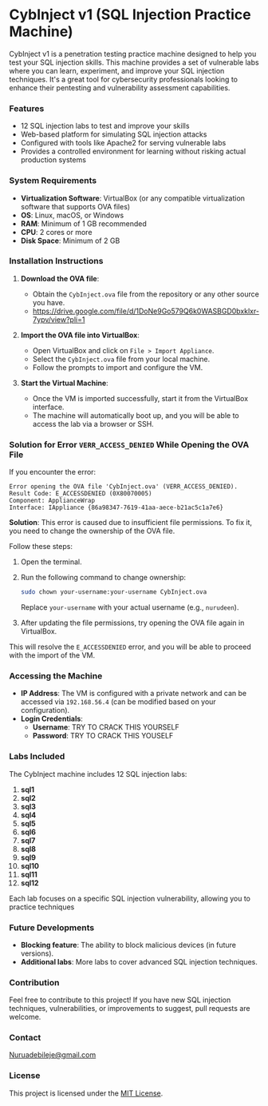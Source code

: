 
# CybInject v1 (SQL Injection Practice Machine)

CybInject v1 is a penetration testing practice machine designed to help you test your SQL injection skills. This machine provides a set of vulnerable labs where you can learn, experiment, and improve your SQL injection techniques. It's a great tool for cybersecurity professionals looking to enhance their pentesting and vulnerability assessment capabilities.

### Features
- 12 SQL injection labs to test and improve your skills
- Web-based platform for simulating SQL injection attacks
- Configured with tools like Apache2 for serving vulnerable labs
- Provides a controlled environment for learning without risking actual production systems

### System Requirements
- **Virtualization Software**: VirtualBox (or any compatible virtualization software that supports OVA files)
- **OS**: Linux, macOS, or Windows
- **RAM**: Minimum of 1 GB recommended
- **CPU**: 2 cores or more
- **Disk Space**: Minimum of 2 GB

### Installation Instructions

1. **Download the OVA file**: 
   - Obtain the `CybInject.ova` file from the repository or any other source you have.
   - https://drive.google.com/file/d/1DoNe9Go579Q6k0WASBGD0bxklxr-7ypv/view?pli=1
     
2. **Import the OVA file into VirtualBox**: 
   - Open VirtualBox and click on `File > Import Appliance`.
   - Select the `CybInject.ova` file from your local machine.
   - Follow the prompts to import and configure the VM.

3. **Start the Virtual Machine**:
   - Once the VM is imported successfully, start it from the VirtualBox interface.
   - The machine will automatically boot up, and you will be able to access the lab via a browser or SSH.

### Solution for Error `VERR_ACCESS_DENIED` While Opening the OVA File

If you encounter the error:
```
Error opening the OVA file 'CybInject.ova' (VERR_ACCESS_DENIED).
Result Code: E_ACCESSDENIED (0X80070005)
Component: ApplianceWrap
Interface: IAppliance {86a98347-7619-41aa-aece-b21ac5c1a7e6}
```

**Solution**: 
This error is caused due to insufficient file permissions. To fix it, you need to change the ownership of the OVA file.

Follow these steps:

1. Open the terminal.
2. Run the following command to change ownership:

   ```bash
   sudo chown your-username:your-username CybInject.ova
   ```

   Replace `your-username` with your actual username (e.g., `nurudeen`).

3. After updating the file permissions, try opening the OVA file again in VirtualBox.

This will resolve the `E_ACCESSDENIED` error, and you will be able to proceed with the import of the VM.

### Accessing the Machine

- **IP Address**: The VM is configured with a private network and can be accessed via `192.168.56.4` (can be modified based on your configuration).
- **Login Credentials**:
  - **Username**: TRY TO CRACK THIS YOURSELF
  - **Password**: TRY TO CRACK THIS YOUSELF

### Labs Included

The CybInject machine includes 12 SQL injection labs:

1. **sql1**  
2. **sql2**  
3. **sql3**  
4. **sql4**  
5. **sql5**  
6. **sql6**  
7. **sql7**  
8. **sql8**  
9. **sql9**  
10. **sql10**  
11. **sql11**  
12. **sql12**

Each lab focuses on a specific SQL injection vulnerability, allowing you to practice techniques 

### Future Developments
- **Blocking feature**: The ability to block malicious devices (in future versions).
- **Additional labs**: More labs to cover advanced SQL injection techniques.

### Contribution
Feel free to contribute to this project! If you have new SQL injection techniques, vulnerabilities, or improvements to suggest, pull requests are welcome.

### Contact
Nuruadebileje@gmail.com

### License
This project is licensed under the [MIT License](LICENSE).
